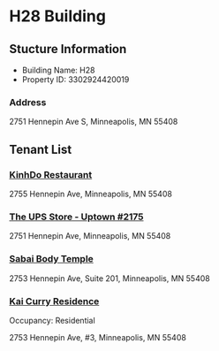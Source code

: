 H28 Building
===========

## Stucture Information

* Building Name: H28
* Property ID: 3302924420019

### Address
2751 Hennepin Ave S,
Minneapolis, MN 55408

## Tenant List

### [KinhDo Restaurant](http://www.kinhdo.com)
2755 Hennepin Ave, Minneapolis, MN 55408

### [The UPS Store - Uptown #2175](http://minneapolis-mn-2175.theupsstorelocal.com)
2751 Hennepin Ave, Minneapolis, MN 55408

### [Sabai Body Temple](http://www.sabaibodytemple.com)
2753 Hennepin Ave, Suite 201, Minneapolis, MN 55408

### [Kai Curry Residence](http://www.kai.land)
Occupancy: Residential

2753 Hennepin Ave, #3, Minneapolis, MN 55408
